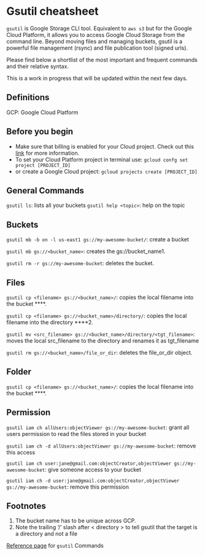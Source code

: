 # Gsutil cheatsheet
`gsutil` is Google Storage CLI tool. Equivalent to `aws s3` but for the Google Cloud Platform, it allows you to access Google Cloud Storage from the command line. Beyond moving files and managing buckets, gsutil is a powerful file management (rsync) and file publication tool (signed urls).

Please find below a shortlist of the most important and frequent commands and their relative syntax.

This is a work in progress that will be updated within the next few days.



## Definitions
GCP: Google Cloud Platform
## Before you begin
* Make sure that billing is enabled for your Cloud project. Check out this [link](https://cloud.google.com/storage/docs/discover-object-storage-gsutil?cloudshell=true) for more information.
* To set your Cloud Platform project in terminal use: `gcloud confg set project [PROJECT_ID]`
* or create a Google Cloud project: `gcloud projects create [PROJECT_ID]`
## General Commands

`gsutil ls`: lists all your buckets
`gsutil help <topic>`: help on the topic

## Buckets
`gsutil mb -b on -l us-east1 gs://my-awesome-bucket/`: create a bucket

`gsutil mb gs://<bucket_name>`: creates the gs://bucket_name1.

`gsutil rm -r gs://my-awesome-bucket`: deletes the bucket.


## Files
`gsutil cp <filename> gs://<bucket_name>/`: copies the local filename into the bucket ****.

`gsutil cp <filename> gs://<bucket_name>/directory/`: copies the local filename into the directory ****2.

`gsutil mv <src_filename> gs://<bucket_name>/directory/<tgt_filename>`: moves the local src_filename to the directory and renames it as tgt_filename

`gsutil rm gs://<bucket_name>/file_or_dir`: deletes the file_or_dir object.

## Folder
`gsutil cp <filename> gs://<bucket_name>/`: copies the local filename into the bucket ****.

## Permission
`gsutil iam ch allUsers:objectViewer gs://my-awesome-bucket`: grant all users permission to read the files stored in your bucket

`gsutil iam ch -d allUsers:objectViewer gs://my-awesome-bucket`: remove this access

`gsutil iam ch user:jane@gmail.com:objectCreator,objectViewer gs://my-awesome-bucket`: give someone access to your bucket

`gsutil iam ch -d user:jane@gmail.com:objectCreator,objectViewer gs://my-awesome-bucket`: remove this permission


## Footnotes
1. The bucket name has to be unique across GCP.
2. Note the trailing ‘/’ slash after < directory > to tell gsutil that the target is a directory and not a file

[Reference page](https://cloud.google.com/storage/docs/gsutil/commands/acl) for `gsutil` Commands
